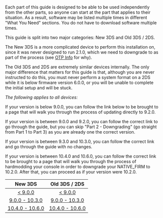 Each part of this guide is designed to be able to be used independently from the other parts, so anyone can start at the part that applies to their situation. As a result, software may be listed multiple times in different "What You Need" sections. You do not have to download software multiple times.

This guide is split into two major categories: New 3DS and Old 3DS / 2DS.

The New 3DS is a more complicated device to perform this installation on, since it was never designed to run 2.1.0, which we need to downgrade to as part of the process (see [OTP Info](https://github.com/Plailect/Guide/wiki/OTP-Info) for why).

The Old 3DS and 2DS are extremely similar devices internally. The only major difference that matters for this guide is that, although you are never instructed to do this, you must never perform a system format on a 2DS while it is below firmware version 6.0.0, or you will be unable to complete the initial setup and will be stuck.

*The following applies to all devices:*

If your version is below 9.0.0, you can follow the link below to be brought to a page that will walk you through the process of updating directly to 9.2.0.

If your version is between 9.0.0 and 9.2.0, you can follow the correct link to go through the guide, but you can skip "Part 2 - Downgrading" (go straight from Part 1 to Part 3) as you are already one the correct version.

If your version is between 9.3.0 and 10.3.0, you can follow the correct link and go through the guide with no changes.

If your version is between 10.4.0 and 10.6.0, you can follow the correct link to be brought to a page that will walk you through the process of hardmodding your console in order to downgrade your NATIVE_FIRM to 10.2.0. After that, you can proceed as if your version were 10.2.0.

|     New 3DS     | Old 3DS / 2DS   |
|:---------------:|:---------------:|
|     [< 9.0.0](https://github.com/Plailect/Guide/wiki/9.2.0-Update)     |     [< 9.0.0](https://github.com/Plailect/Guide/wiki/9.2.0-Update)     |
| [9.0.0 - 10.3.0](https://github.com/Plailect/Guide/wiki/Part-1-(New-3DS))   | [9.0.0 - 10.3.0](https://github.com/Plailect/Guide/wiki/Part-1-(Old-3DS))   |
| [10.4.0 - 10.6.0](https://github.com/Plailect/Guide/wiki/Hardmod-Downgrade) | [10.4.0 - 10.6.0](https://github.com/Plailect/Guide/wiki/Hardmod-Downgrade) |
